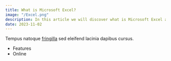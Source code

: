 ```yaml
---
title: What is Microsoft Excel?
image: "/Excel.png"
description: In this article we will discover what is Microsoft Excel and what it is capable of.
date: 2023-11-02
---
```


Tempus natoque [fringilla](https://github.com/tellay) sed eleifend lacinia dapibus cursus.

* Features
* Online